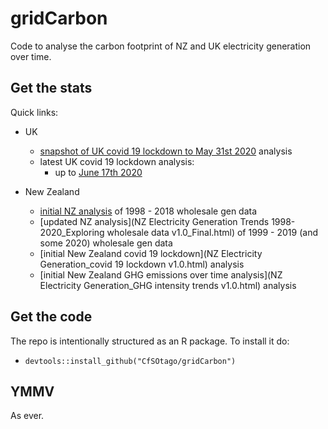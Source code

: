 # gridCarbon
Code to analyse the carbon footprint of NZ and UK electricity generation over time.

## Get the stats

Quick links:

 * UK
   * [snapshot of UK covid 19 lockdown to May 31st 2020](covidLockdown_UK_upTo_2020-06-01.html) analysis
   * latest UK covid 19 lockdown analysis:
     * up to [June 17th 2020](covidLockdown_UK_upTo_2020-06-17.html)
   
   
 * New Zealand
   * [initial NZ analysis](nzElecGenTrends.html) of 1998 - 2018 wholesale gen data
   * [updated NZ analysis](NZ Electricity Generation Trends 1998-2020_Exploring wholesale data v1.0_Final.html) of 1999 - 2019 (and some 2020) wholesale gen data
   * [initial New Zealand covid 19 lockdown](NZ Electricity Generation_covid 19 lockdown v1.0.html) analysis
   * [initial New Zealand GHG emissions over time analysis](NZ Electricity Generation_GHG intensity trends v1.0.html) analysis
 

## Get the code

The repo is intentionally structured as an R package. To install it do:

 * `devtools::install_github("CfSOtago/gridCarbon")`

## YMMV

As ever.

